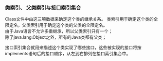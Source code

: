 ### 类索引、 父类索引与接口索引集合  

Class文件中由这三项数据来确定这个类的继承关系。 类索引用于确定这个类的全限定名，父类索引用于确定这个类的父类的全限定名。   
由于Java语言不允许多重继承，所以父类索引只有一个；  
除了java.lang.Object之外，所有的Java类都有父类；  

接口索引集合就用来描述这个类实现了哪些接口，这些被实现的接口将按implements语句后的接口顺序，从左到右排列在接口索引集合中。  



